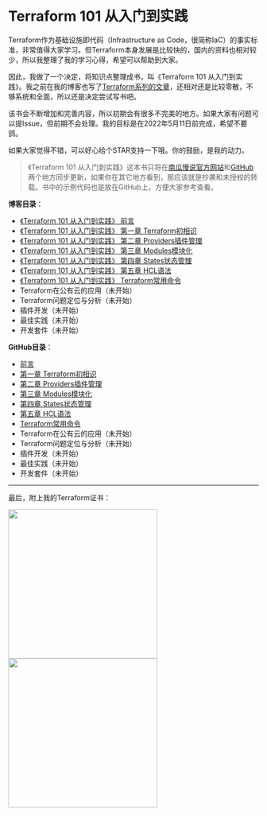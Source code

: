 # Terraform 101 从入门到实践
Terraform作为基础设施即代码（Infrastructure as Code，很简称IaC）的事实标准，非常值得大家学习。但Terraform本身发展是比较快的，国内的资料也相对较少，所以我整理了我的学习心得，希望可以帮助到大家。

因此，我做了一个决定，将知识点整理成书，叫《Terraform 101 从入门到实践》。我之前在我的博客也写了[Terraform系列的文章](https://www.pkslow.com/tags/terraform)，还相对还是比较零散，不够系统和全面，所以还是决定尝试写书吧。

该书会不断增加和完善内容，所以初期会有很多不完美的地方。如果大家有问题可以提Issue，但前期不会处理。我的目标是在2022年5月11日前完成，希望不要鸽。



如果大家觉得不错，可以好心给个STAR支持一下哦。你的鼓励，是我的动力。



> 《Terraform 101 从入门到实践》这本书只将在[南瓜慢说官方网站](https://www.pkslow.com/tags/terraform101)和[GitHub](https://github.com/LarryDpk/terraform-101)两个地方同步更新，如果你在其它地方看到，那应该就是抄袭和未授权的转载。书中的示例代码也是放在GitHub上，方便大家参考查看。

**博客目录**：

- [《Terraform 101 从入门到实践》 前言](https://www.pkslow.com/archives/terraform-101-preface)
- [《Terraform 101 从入门到实践》 第一章 Terraform初相识](https://www.pkslow.com/archives/terraform-101-introduction)
- [《Terraform 101 从入门到实践》 第二章 Providers插件管理](https://www.pkslow.com/archives/terraform-101-providers)
- [《Terraform 101 从入门到实践》 第三章 Modules模块化](https://www.pkslow.com/archives/terraform-101-modules)
- [《Terraform 101 从入门到实践》 第四章 States状态管理](https://www.pkslow.com/archives/terraform-101-states)
- [《Terraform 101 从入门到实践》 第五章 HCL语法](https://www.pkslow.com/archives/terraform-101-hcl)
- [《Terraform 101 从入门到实践》 Terraform常用命令](https://www.pkslow.com/archives/terraform-101-commands)
- Terraform在公有云的应用（未开始）
- Terraform问题定位与分析（未开始）
- 插件开发（未开始）
- 最佳实践（未开始）
- 开发套件（未开始）



**GitHub目录**：

- [前言](https://github.com/LarryDpk/terraform-101/blob/main/README.md)
- [第一章 Terraform初相识](https://github.com/LarryDpk/terraform-101/blob/main/01.Terraform初相识.md)
- [第二章 Providers插件管理](https://github.com/LarryDpk/terraform-101/blob/main/02.Providers插件管理.md)
- [第三章 Modules模块化](https://github.com/LarryDpk/terraform-101/blob/main/03.Modules模块化.md)
- [第四章 States状态管理](https://github.com/LarryDpk/terraform-101/blob/main/04.States状态管理.md)
- [第五章 HCL语法](https://github.com/LarryDpk/terraform-101/blob/main/05.HCL语法.md)
- [Terraform常用命令](https://github.com/LarryDpk/terraform-101/blob/main/Terraform常用命令.md)
- Terraform在公有云的应用（未开始）
- Terraform问题定位与分析（未开始）
- 插件开发（未开始）
- 最佳实践（未开始）
- 开发套件（未开始）

---






最后，附上我的Terraform证书：

<img src="https://pkslow.oss-cn-shenzhen.aliyuncs.com/images/other/terraform-101/pictures/00.preface/terraform-associate.certificate.png" width="300">



<img src="https://pkslow.oss-cn-shenzhen.aliyuncs.com/images/other/terraform-101/pictures/00.preface/terraform-associate.certificate-larry.png" width="300">




